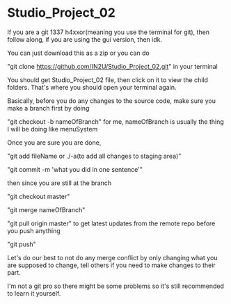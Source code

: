 # Studio_Project_02
If you are a git 1337 h4xxor(meaning you use the terminal for git), then follow along, if you are using the gui version, then idk.

You can just download this as a zip or you can do

"git clone https://github.com/IN2U/Studio_Project_02.git" in your terminal

You should get Studio_Project_02 file, then click on it to view the child folders. That's where you should open your terminal again.

Basically, before you do any changes to the source code, make sure you make a branch first by doing 

"git checkout -b nameOfBranch" for me, nameOfBranch is usually the thing I will be doing like menuSystem

Once you are sure you are done,

"git add fileName or ./-a(to add all changes to staging area)"

"git commit -m 'what you did in one sentence'"

then since you are still at the branch

"git checkout master"

"git merge nameOfBranch"

"git pull origin master" to get latest updates from the remote repo before you push anything

"git push"

Let's do our best to not do any merge conflict by only changing what you are supposed to change, tell others if you need to make changes to their part.

I'm not a git pro so there might be some problems so it's still recommended to learn it yourself.
